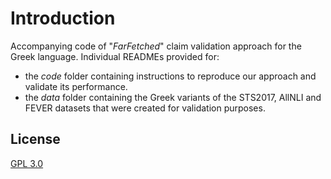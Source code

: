 # Introduction
Accompanying code of "_FarFetched_" claim validation approach for the Greek language. Individual READMEs provided for: 
* the _code_ folder containing instructions to reproduce our approach and validate its performance.
* the _data_ folder containing the Greek variants of the STS2017, AllNLI and FEVER datasets that were created for validation purposes.

## License
[GPL 3.0](https://choosealicense.com/licenses/gpl-3.0/)
 
 
